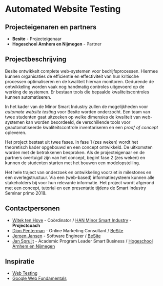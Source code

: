 # Automated Website Testing

## Projecteigenaren en partners
+ **Besite** - Projecteigenaar
+ **Hogeschool Arnhem en Nijmegen** - Partner

## Projectbeschrijving
Besite ontwikkelt complete web-systemen voor bedrijfsprocessen. Hiermee kunnen organisaties de efficientie en effectiviteit van hun kritische processen optimaliseren en de kwaliteit hiervan monitoren. Gedurende de ontwikkeling worden vaak nog handmatig controles uitgevoerd op de werking de systemen. Er bestaan tools die bepaalde kwaliteitscontroles kunnen automatiseren.

In het kader van de Minor Smart Industry zullen de mogelijkheden voor *automate website testing* voor Besite worden onderzocht. Een team van twee studenten gaat uitzoeken op welke dimensies de kwaliteit van web-systemen kan worden beoordeeld, de verschillende tools voor geautomatiseerde kwaliteitscontrole inventariseren en een *proof of concept* opleveren. 

Het project bestaat uit twee fases. In fase 1 (zes weken) wordt het theoretisch kader opgebouwd en een concept ontwikkeld. De uitkomsten worden met de betrokkenen besproken. Als de projecteigenaar en de partners overtuigd zijn van het concept, begint fase 2 (zes weken) en kunnen de studenten starten met het bouwen een modelopstelling.

Het hele traject van onderzoek en ontwikkeling voorziet in milestones en een overlegstructuur. Via een (web-based) informatiesysteem kunnen alle stakeholders bij voor hun relevante informatie. Het project wordt afgerond met een concept, tutorial en een presentatie tijdens de Smart Industry Seminar primo 2018.


## Contactpersonen
+ [Witek ten Hove](https://www.linkedin.com/in/witektenhove/) - Coördinator / [HAN Minor Smart Industry](https://witusj.github.io/MinorSI/) - **Projectcoach** 
+ [Dion Penterman](linkedin.com/in/dionpenterman) - Online Marketing Consultant / [BeSite](https://www.besite.nl/)
+ [Jeroen Jansen](linkedin.com/in/jeroen-jansen-9453722) - Software Engineer / [BeSite](https://www.besite.nl/)
+ [Jan Spruijt](linkedin.com/in/janspruijt) - Academic Program Leader Smart Business / [Hogeschool Arnhem en Nijmegen](https://www.han.nl/)


## Inspiratie
+ [Web Testing](https://en.wikipedia.org/wiki/Web_testing)
+ [Google Web Fundamentals](https://developers.google.com/web/fundamentals/)
